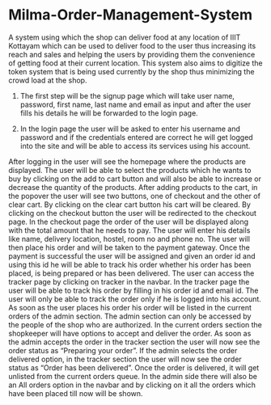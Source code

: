 # Milma-Order-Management-System
A system using which the shop can deliver food at any location of IIIT Kottayam which can be used to deliver food to the user thus increasing its reach and sales and helping the users by providing them the convenience of getting food at their current location. This system also aims to digitize the token system that is being used currently by the shop thus minimizing the crowd load at the shop.
1. The  first step will be the signup page which will take user name, password, first name, last name and email as input and after the user fills his details he will be forwarded to the login page.

2. In the login page the user will be asked to enter his username and password and if the credentials entered are correct he will get logged into the site and will be able to access its services using his account.

After logging in the user will see the homepage where the products are displayed.
The user will be able to select the products which he wants to buy by clicking on the add to cart button and will also be able to increase or decrease the quantity of the products.
After adding products to the cart, in the popover the user will see two buttons, one of checkout and the other of clear cart. By clicking on the clear cart button his cart will be cleared. By clicking on the checkout button the user will be redirected to the checkout page.
In the checkout page the order of the user will be displayed along with the total amount that he needs to pay. The user will enter his details like name, delivery location, hostel, room no and phone no.
The user will then place his order and will be taken to the payment gateway.
Once the payment is successful the user will be assigned and given an order id and using this id he will be able to track his order whether his order has been placed, is being prepared or has been delivered.
The user can access the tracker page by clicking on tracker in the navbar. In the tracker page the user will be able to track his order by filling in his order id and email id. The user will only be able to track the order only if he is logged into his account.
As soon as the user places his order his order will be listed in the current orders of the admin section. The admin section can only be accessed by the people of the shop who are authorized.
In the current orders section the shopkeeper will have options to accept and deliver the order. As soon as the admin accepts the order in the tracker section the user will now see the order status as “Preparing your order”.
If the admin selects the order delivered option, in the tracker section the user will now see the order status as “Order has been delivered”.
Once the order is delivered, it will get unlisted from the current orders queue.
In the admin side there will also be an All orders option in the navbar and by clicking on it all the orders which have been placed till now will be shown.
